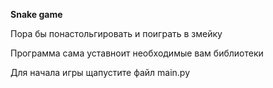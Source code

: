 **Snake game**

Пора бы понастольгировать и поиграть в змейку

Программа сама уставноит необходимые вам библиотеки

Для начала игры щапустите файл main.py
